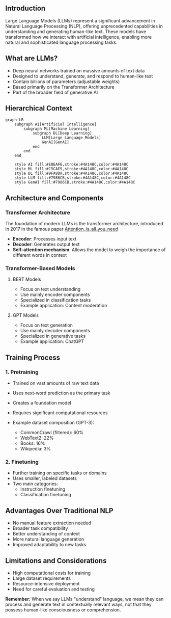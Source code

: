 ## Introduction
Large Language Models (LLMs) represent a significant advancement in Natural Language Processing (NLP), offering unprecedented capabilities in understanding and generating human-like text. These models have transformed how we interact with artificial intelligence, enabling more natural and sophisticated language processing tasks.

## What are LLMs?

- Deep neural networks trained on massive amounts of text data
- Designed to understand, generate, and respond to human-like text
- Contain billions of parameters (adjustable weights)
- Based primarily on the Transformer Architecture
- Part of the broader field of generative AI 



## Hierarchical Context

```mermaid
graph LR
    subgraph AI[Artificial Intelligence]
        subgraph ML[Machine Learning]
            subgraph DL[Deep Learning]
                LLM[Large Language Models]
                GenAI[GenAI]
            end
        end
    end

    style AI fill:#E8EAF6,stroke:#4A148C,color:#4A148C
    style ML fill:#C5CAE9,stroke:#4A148C,color:#4A148C
    style DL fill:#9FA8DA,stroke:#4A148C,color:#4A148C
    style LLM fill:#7986CB,stroke:#4A148C,color:#4A148C
    style GenAI fill:#7986CB,stroke:#4A148C,color:#4A148C
```

## Architecture and Components

### Transformer Architecture
The foundation of modern LLMs is the transformer architecture, introduced in 2017 in the famous paper [Attention_is_all_you_need](../resources/Attention_is_all_you_need.pdf)
- **Encoder**: Processes input text
- **Decoder**: Generates output text
- **Self-attention mechanism**: Allows the model to weigh the importance of different words in context

### Transformer-Based Models

1. BERT Models
   - Focus on text understanding
   - Use mainly encoder components
   - Specialized in classification tasks
   - Example application: Content moderation

2. GPT Models
   - Focus on text generation
   - Use mainly decoder components
   - Specialized in generative tasks
   - Example application: ChatGPT

## Training Process

### 1. Pretraining
- Trained on vast amounts of raw text data
- Uses next-word prediction as the primary task
- Creates a foundation model
- Requires significant computational resources
- Example dataset composition (GPT-3):
	
	- CommonCrawl (filtered): 60%
	- WebText2: 22%
	- Books: 16%
	- Wikipedia: 3%

### 2. Finetuning
- Further training on specific tasks or domains
- Uses smaller, labeled datasets
- Two main categories:
  - Instruction finetuning
  - Classification finetuning

## Advantages Over Traditional NLP
- No manual feature extraction needed
- Broader task compatibility
- Better understanding of context
- More natural language generation
- Improved adaptability to new tasks

## Limitations and Considerations
- High computational costs for training
- Large dataset requirements
- Resource-intensive deployment
- Need for careful evaluation and testing


**Remember:** When we say LLMs "understand" language, we mean they can process and generate text in contextually relevant ways, not that they possess human-like consciousness or comprehension.
